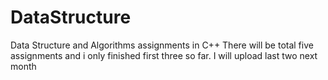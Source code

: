 # DataStructure
Data Structure and Algorithms assignments in C++
There will be total five assignments and i only finished first three so far.
I will upload last two next month
